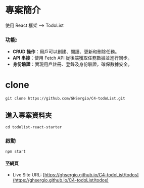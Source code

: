 # 專案簡介

使用 React 框架 --> TodoList

### 功能:
- **CRUD 操作**：用戶可以創建、閱讀、更新和刪除任務。
- **API 串接**：使用 Fetch API 從後端獲取任務數據並進行同步。
- **身份驗證**：實現用戶註冊、登錄及身份驗證，確保數據安全。

# clone

```
git clone https://github.com/GHSergio/C4-todoList.git
```

## 進入專案資料夾

```
cd todolist-react-starter
```

### 啟動

```
npm start
```

#### 至網頁

- Live Site URL: [https://ghsergio.github.io/C4-todoList/todos](https://ghsergio.github.io/C4-todoList/todos)
